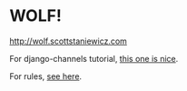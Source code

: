 # WOLF!

http://wolf.scottstaniewicz.com

For django-channels tutorial, [this one is nice](https://blog.heroku.com/in_deep_with_django_channels_the_future_of_real_time_apps_in_django).

For rules, [see here](https://boardgamegeek.com/boardgame/147949/one-night-ultimate-werewolf).

